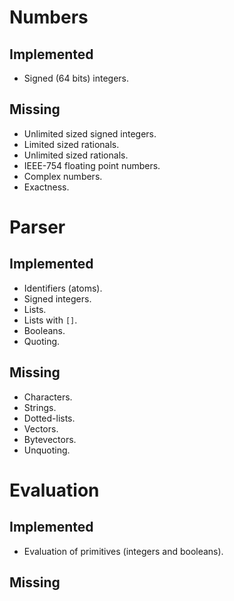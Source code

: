 # Numbers

## Implemented

* Signed (64 bits) integers.

## Missing

* Unlimited sized signed integers.
* Limited sized rationals.
* Unlimited sized rationals.
* IEEE-754 floating point numbers.
* Complex numbers.
* Exactness.

# Parser

## Implemented

* Identifiers (atoms).
* Signed integers.
* Lists.
* Lists with `[]`.
* Booleans.
* Quoting.

## Missing

* Characters.
* Strings.
* Dotted-lists.
* Vectors.
* Bytevectors.
* Unquoting.

# Evaluation

## Implemented

* Evaluation of primitives (integers and booleans).

## Missing
